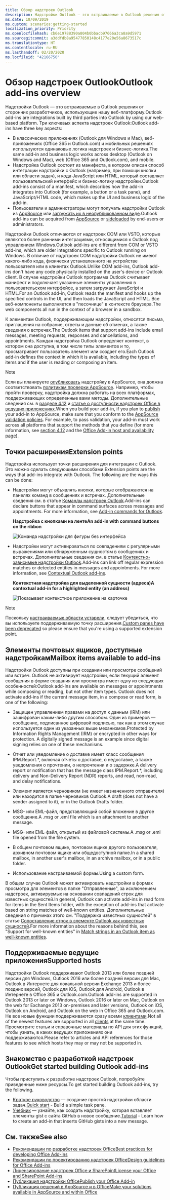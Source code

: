 ```yaml
---
title: Обзор надстроек Outlook
description: Надстройки Outlook — это встраиваемые в Outlook решения от сторонних разработчиков, использующие нашу веб-платформу.
ms.date: 10/09/2019
ms.custom: scenarios:getting-started
localization_priority: Priority
ms.openlocfilehash: cb6e19788390a804b0bbacb97666a3ca8a9d5971
ms.sourcegitcommit: a3ddfdb8a95477850148c4177e20e56a8673517c
ms.translationtype: HT
ms.contentlocale: ru-RU
ms.lasthandoff: 02/20/2020
ms.locfileid: "42166750"
---
```

# <a name="outlook-add-ins-overview"></a><span data-ttu-id="c2276-103">Обзор надстроек Outlook</span><span class="sxs-lookup"><span data-stu-id="c2276-103">Outlook add-ins overview</span></span>

<span data-ttu-id="c2276-104">Надстройки Outlook — это встраиваемые в Outlook решения от сторонних разработчиков, использующие нашу веб-платформу.</span><span class="sxs-lookup"><span data-stu-id="c2276-104">Outlook add-ins are integrations built by third parties into Outlook by using our web-based platform.</span></span> <span data-ttu-id="c2276-105">Три ключевых аспекта надстроек Outlook:</span><span class="sxs-lookup"><span data-stu-id="c2276-105">Outlook add-ins have three key aspects:</span></span>

- <span data-ttu-id="c2276-106">В классических приложениях (Outlook для Windows и Mac), веб-приложениях (Office 365 и Outlook.com) и мобильных решениях используются одинаковые логика надстроек и бизнес-логика.</span><span class="sxs-lookup"><span data-stu-id="c2276-106">The same add-in and business logic works across desktop (Outlook on Windows and Mac), web (Office 365 and Outlook.com), and mobile.</span></span>
- <span data-ttu-id="c2276-107">Надстройка Outlook состоит из манифеста, в котором описан способ интеграции надстройки с Outlook (например, при помощи кнопки или области задач), и кода JavaScript или HTML, который составляет пользовательский интерфейс и бизнес-логику надстройки.</span><span class="sxs-lookup"><span data-stu-id="c2276-107">Outlook add-ins consist of a manifest, which describes how the add-in integrates into Outlook (for example, a button or a task pane), and JavaScript/HTML code, which makes up the UI and business logic of the add-in.</span></span>
- <span data-ttu-id="c2276-108">Пользователи и администраторы могут получать надстройки Outlook из [AppSource](https://appsource.microsoft.com) или [загружать их в неопубликованном виде](sideload-outlook-add-ins-for-testing.md).</span><span class="sxs-lookup"><span data-stu-id="c2276-108">Outlook add-ins can be acquired from [AppSource](https://appsource.microsoft.com) or [sideloaded](sideload-outlook-add-ins-for-testing.md) by end-users or administrators.</span></span>

<span data-ttu-id="c2276-109">Надстройки Outlook отличаются от надстроек COM или VSTO, которые являются более ранними интеграциями, относящимися к Outlook под управлением Windows.</span><span class="sxs-lookup"><span data-stu-id="c2276-109">Outlook add-ins are different from COM or VSTO add-ins, which are older integrations specific to Outlook running on Windows.</span></span> <span data-ttu-id="c2276-110">В отличие от надстроек COM надстройки Outlook не имеют какого-либо кода, физически установленного на устройстве пользователя или в клиентах Outlook.</span><span class="sxs-lookup"><span data-stu-id="c2276-110">Unlike COM add-ins, Outlook add-ins don't have any code physically installed on the user's device or Outlook client.</span></span> <span data-ttu-id="c2276-111">В случае надстройки Outlook программа Outlook считывает манифест и подключает указанные элементы управления в пользовательском интерфейсе, а затем загружает JavaScript и HTML.</span><span class="sxs-lookup"><span data-stu-id="c2276-111">For an Outlook add-in, Outlook reads the manifest and hooks up the specified controls in the UI, and then loads the JavaScript and HTML.</span></span> <span data-ttu-id="c2276-112">Все веб-компоненты выполняется в "песочнице" в контексте браузера.</span><span class="sxs-lookup"><span data-stu-id="c2276-112">The web components all run in the context of a browser in a sandbox.</span></span>

<span data-ttu-id="c2276-113">К элементам Outlook, поддерживающим надстройки, относятся письма, приглашения на собрание, ответы и данные об отменах, а также сведения о встречах.</span><span class="sxs-lookup"><span data-stu-id="c2276-113">The Outlook items that support add-ins include email messages, meeting requests, responses and cancellations, and appointments.</span></span> <span data-ttu-id="c2276-114">Каждая надстройка Outlook определяет контекст, в котором она доступна, в том числе типы элементов и то, просматривает пользователь элемент или создает его.</span><span class="sxs-lookup"><span data-stu-id="c2276-114">Each Outlook add-in defines the context in which it is available, including the types of items and if the user is reading or composing an item.</span></span>

> [!NOTE]
> <span data-ttu-id="c2276-p104">Если вы планируете [опубликовать](../publish/publish.md) надстройку в AppSource, она должна соответствовать [политикам проверки AppSource](/office/dev/store/validation-policies). Например, чтобы пройти проверку, надстройка должна работать на всех платформах, поддерживающих определенные вами методы. Дополнительные сведения см. в [разделе 4.12](/office/dev/store/validation-policies#4-apps-and-add-ins-behave-predictably) и [статье о доступности надстроек Office в ведущих приложениях](../overview/office-add-in-availability.md).</span><span class="sxs-lookup"><span data-stu-id="c2276-p104">When you build your add-in, if you plan to [publish](../publish/publish.md) your add-in to AppSource, make sure that you conform to the [AppSource validation policies](/office/dev/store/validation-policies). For example, to pass validation, your add-in must work across all platforms that support the methods that you define (for more information, see [section 4.12](/office/dev/store/validation-policies#4-apps-and-add-ins-behave-predictably) and the [Office Add-in host and availability page](../overview/office-add-in-availability.md)).</span></span>

## <a name="extension-points"></a><span data-ttu-id="c2276-117">Точки расширения</span><span class="sxs-lookup"><span data-stu-id="c2276-117">Extension points</span></span>

<span data-ttu-id="c2276-p105">Надстройка использует точки расширения для интеграции с Outlook. Это можно сделать следующими способами:</span><span class="sxs-lookup"><span data-stu-id="c2276-p105">Extension points are the ways that add-ins integrate with Outlook. The following are the ways this can be done:</span></span>

- <span data-ttu-id="c2276-p106">Надстройки могут объявлять кнопки, которые отображаются на панелях команд в сообщениях и встречах. Дополнительные сведения см. в статье [Команды надстроек Outlook](add-in-commands-for-outlook.md).</span><span class="sxs-lookup"><span data-stu-id="c2276-p106">Add-ins can declare buttons that appear in command surfaces across messages and appointments. For more information, see [Add-in commands for Outlook](add-in-commands-for-outlook.md).</span></span>

    <span data-ttu-id="c2276-122">**Надстройка с кнопками на ленте**</span><span class="sxs-lookup"><span data-stu-id="c2276-122">**An add-in with command buttons on the ribbon**</span></span>

    ![Команда надстройки для фигуры без интерфейса](../images/uiless-command-shape.png)

- <span data-ttu-id="c2276-p107">Надстройки могут активироваться по совпадениям с регулярными выражениями или обнаруженным сущностям в сообщениях и встречах. Дополнительные сведения см. в статье [Контекстно-зависимые надстройки Outlook](contextual-outlook-add-ins.md).</span><span class="sxs-lookup"><span data-stu-id="c2276-p107">Add-ins can link off regular expression matches or detected entities in messages and appointments. For more information, see [Contextual Outlook add-ins](contextual-outlook-add-ins.md).</span></span>

    <span data-ttu-id="c2276-126">**Контекстная надстройка для выделенной сущности (адреса)**</span><span class="sxs-lookup"><span data-stu-id="c2276-126">**A contextual add-in for a highlighted entity (an address)**</span></span>

    ![Показывает контекстное приложение на карточке](../images/outlook-detected-entity-card.png)


> [!NOTE]
> <span data-ttu-id="c2276-128">Поскольку [настраиваемые области устарели](https://developer.microsoft.com/outlook/blogs/make-your-add-ins-available-in-the-office-ribbon/), следует убедиться, что вы используете поддерживаемую точку расширения.</span><span class="sxs-lookup"><span data-stu-id="c2276-128">[Custom panes have been deprecated](https://developer.microsoft.com/outlook/blogs/make-your-add-ins-available-in-the-office-ribbon/) so please ensure that you're using a supported extension point.</span></span>

## <a name="mailbox-items-available-to-add-ins"></a><span data-ttu-id="c2276-129">Элементы почтовых ящиков, доступные надстройкам</span><span class="sxs-lookup"><span data-stu-id="c2276-129">Mailbox items available to add-ins</span></span>

<span data-ttu-id="c2276-p108">Надстройки Outlook доступны при создании или просмотре сообщений или встреч. Outlook не активирует надстройки, если текущий элемент сообщения в форме создания или просмотра имеет одну из следующих особенностей:</span><span class="sxs-lookup"><span data-stu-id="c2276-p108">Outlook add-ins are available on messages or appointments while composing or reading, but not other item types. Outlook does not activate add-ins if the current message item, in a compose or read form, is one of the following:</span></span>

- <span data-ttu-id="c2276-p109">Защищен управлением правами на доступ к данным (IRM) или зашифрован каким-либо другим способом. Один из примеров — сообщение, подписанное цифровой подписью, так как в этом случае используется один из указанных выше механизмов.</span><span class="sxs-lookup"><span data-stu-id="c2276-p109">Protected by Information Rights Management (IRM) or encrypted in other ways for protection. A digitally signed message is an example since digital signing relies on one of these mechanisms.</span></span>

- <span data-ttu-id="c2276-134">Отчет или уведомление о доставке имеет класс сообщения IPM.Report.\*, включая отчеты о доставке, о недоставке, а также уведомления о прочтении, о непрочтении и о задержке.</span><span class="sxs-lookup"><span data-stu-id="c2276-134">A delivery report or notification that has the message class IPM.Report.\*, including delivery and Non-Delivery Report (NDR) reports, and read, non-read, and delay notifications.</span></span>

- <span data-ttu-id="c2276-135">Элемент является черновиком (не имеет назначенного отправителя) или находится в папке черновиков Outlook.</span><span class="sxs-lookup"><span data-stu-id="c2276-135">A draft (does not have a sender assigned to it), or in the Outlook Drafts folder.</span></span>

- <span data-ttu-id="c2276-136">MSG- или EML-файл, представляющий собой вложение в другое сообщение.</span><span class="sxs-lookup"><span data-stu-id="c2276-136">A .msg or .eml file which is an attachment to another message.</span></span>

- <span data-ttu-id="c2276-137">MSG- или EML-файл, открытый из файловой системы.</span><span class="sxs-lookup"><span data-stu-id="c2276-137">A .msg or .eml file opened from the file system.</span></span>

- <span data-ttu-id="c2276-138">В общем почтовом ящике, почтовом ящике другого пользователя, архивном почтовом ящике или общедоступной папке.</span><span class="sxs-lookup"><span data-stu-id="c2276-138">In a shared mailbox, in another user's mailbox, in an archive mailbox, or in a public folder.</span></span>

- <span data-ttu-id="c2276-139">Использование настраиваемой формы.</span><span class="sxs-lookup"><span data-stu-id="c2276-139">Using a custom form.</span></span>

<span data-ttu-id="c2276-140">В общем случае Outlook может активировать надстройки в формах просмотра для элементов в папке "Отправленные", за исключением надстроек, активируемых на основании совпадений строк для известных сущностей.</span><span class="sxs-lookup"><span data-stu-id="c2276-140">In general, Outlook can activate add-ins in read form for items in the Sent Items folder, with the exception of add-ins that activate based on string matches of well-known entities.</span></span> <span data-ttu-id="c2276-141">Дополнительные сведения о причинах этого см. "Поддержка известных сущностей" в статье [Сопоставление строк в элементе Outlook как известных сущностей](match-strings-in-an-item-as-well-known-entities.md).</span><span class="sxs-lookup"><span data-stu-id="c2276-141">For more information about the reasons behind this, see "Support for well-known entities" in [Match strings in an Outlook item as well-known entities](match-strings-in-an-item-as-well-known-entities.md).</span></span>

## <a name="supported-hosts"></a><span data-ttu-id="c2276-142">Поддерживаемые ведущие приложения</span><span class="sxs-lookup"><span data-stu-id="c2276-142">Supported hosts</span></span>

<span data-ttu-id="c2276-143">Надстройки Outlook поддерживают Outlook 2013 или более поздней версии для Windows, Outlook 2016 или более поздней версии для Mac, Outlook в Интернете для локальной версии Exchange 2013 и более поздних версий, Outlook для iOS, Outlook для Android, Outlook в Интернете в Office 365 и Outlook.com.</span><span class="sxs-lookup"><span data-stu-id="c2276-143">Outlook add-ins are supported in Outlook 2013 or later on Windows, Outlook 2016 or later on Mac, Outlook on the web for Exchange 2013 on-premises and later versions, Outlook on iOS, Outlook on Android, and Outlook on the web in Office 365 and Outlook.com.</span></span> <span data-ttu-id="c2276-144">Не все новые функции поддерживаются сразу всеми [клиентами](../reference/requirement-sets/outlook-api-requirement-sets.md#requirement-sets-supported-by-exchange-servers-and-outlook-clients).</span><span class="sxs-lookup"><span data-stu-id="c2276-144">Not all of the newest features are supported in all [clients](../reference/requirement-sets/outlook-api-requirement-sets.md#requirement-sets-supported-by-exchange-servers-and-outlook-clients) at the same time.</span></span> <span data-ttu-id="c2276-145">Просмотрите статьи и справочные материалы по API для этих функций, чтобы узнать, в каких ведущих приложениях они поддерживаются.</span><span class="sxs-lookup"><span data-stu-id="c2276-145">Please refer to articles and API references for those features to see which hosts they may or may not be supported in.</span></span>


## <a name="get-started-building-outlook-add-ins"></a><span data-ttu-id="c2276-146">Знакомство с разработкой надстроек Outlook</span><span class="sxs-lookup"><span data-stu-id="c2276-146">Get started building Outlook add-ins</span></span>

<span data-ttu-id="c2276-147">Чтобы приступить к разработке надстроек Outlook, попробуйте приведенные ниже ресурсы.</span><span class="sxs-lookup"><span data-stu-id="c2276-147">To get started building Outlook add-ins, try the following.</span></span>

- <span data-ttu-id="c2276-148">[Краткое руководство](../quickstarts/outlook-quickstart.md) — создание простой надстройки области задач.</span><span class="sxs-lookup"><span data-stu-id="c2276-148">[Quick start](../quickstarts/outlook-quickstart.md) - Build a simple task pane.</span></span>
- <span data-ttu-id="c2276-149">[Учебник](../tutorials/outlook-tutorial.md) — узнайте, как создать надстройку, которая вставляет элементы gist с сайта GitHub в новое сообщение.</span><span class="sxs-lookup"><span data-stu-id="c2276-149">[Tutorial](../tutorials/outlook-tutorial.md) - Learn how to create an add-in that inserts GitHub gists into a new message.</span></span>


## <a name="see-also"></a><span data-ttu-id="c2276-150">См. также</span><span class="sxs-lookup"><span data-stu-id="c2276-150">See also</span></span>

- [<span data-ttu-id="c2276-151">Рекомендации по разработке надстроек Office</span><span class="sxs-lookup"><span data-stu-id="c2276-151">Best practices for developing Office Add-ins</span></span>](../concepts/add-in-development-best-practices.md)
- [<span data-ttu-id="c2276-152">Рекомендации по проектированию надстроек Office</span><span class="sxs-lookup"><span data-stu-id="c2276-152">Design guidelines for Office Add-ins</span></span>](../design/add-in-design.md)
- [<span data-ttu-id="c2276-153">Лицензирование надстроек Office и SharePoint</span><span class="sxs-lookup"><span data-stu-id="c2276-153">License your Office and SharePoint Add-ins</span></span>](/office/dev/store/license-your-add-ins)
- [<span data-ttu-id="c2276-154">Публикация надстройки Office</span><span class="sxs-lookup"><span data-stu-id="c2276-154">Publish your Office Add-in</span></span>](../publish/publish.md)
- [<span data-ttu-id="c2276-155">Публикация решений в AppSource и в Office</span><span class="sxs-lookup"><span data-stu-id="c2276-155">Make your solutions available in AppSource and within Office</span></span>](/office/dev/store/submit-to-the-office-store)
